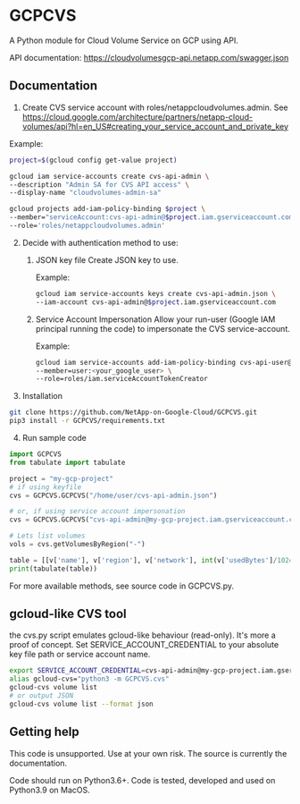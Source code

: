 # GCPCVS

A Python module for Cloud Volume Service on GCP using API.

API documentation: https://cloudvolumesgcp-api.netapp.com/swagger.json

## Documentation

1. Create CVS service account with roles/netappcloudvolumes.admin. See https://cloud.google.com/architecture/partners/netapp-cloud-volumes/api?hl=en_US#creating_your_service_account_and_private_key

Example:
```bash
project=$(gcloud config get-value project)

gcloud iam service-accounts create cvs-api-admin \
--description "Admin SA for CVS API access" \
--display-name "cloudvolumes-admin-sa"

gcloud projects add-iam-policy-binding $project \
--member="serviceAccount:cvs-api-admin@$project.iam.gserviceaccount.com" \
--role='roles/netappcloudvolumes.admin'
```

2. Decide with authentication method to use:
   1. JSON key file
    Create JSON key to use.
    
        Example:
        ```bash
        gcloud iam service-accounts keys create cvs-api-admin.json \
        --iam-account cvs-api-admin@$project.iam.gserviceaccount.com
        ```
   2. Service Account Impersonation
    Allow your run-user (Google IAM principal running the code) to impersonate the CVS service-account.

        Example:
        ```bash
        gcloud iam service-accounts add-iam-policy-binding cvs-api-user@$project.iam.gserviceaccount.com \
        --member=user:<your_google_user> \
        --role=roles/iam.serviceAccountTokenCreator
        ```

3. Installation
```bash
git clone https://github.com/NetApp-on-Google-Cloud/GCPCVS.git
pip3 install -r GCPCVS/requirements.txt
```
4. Run sample code
```python
import GCPCVS
from tabulate import tabulate

project = "my-gcp-project"
# if using keyfile
cvs = GCPCVS.GCPCVS("/home/user/cvs-api-admin.json")

# or, if using service account impersonation
cvs = GCPCVS.GCPCVS("cvs-api-admin@my-gcp-project.iam.gserviceaccount.com")

# Lets list volumes
vols = cvs.getVolumesByRegion("-")

table = [[v['name'], v['region'], v['network'], int(v['usedBytes']/1024**2)] for v in vols]
print(tabulate(table))
``` 
For more available methods, see source code in GCPCVS.py.

## gcloud-like CVS tool

the cvs.py script emulates gcloud-like behaviour (read-only). It's more a proof of concept. Set SERVICE_ACCOUNT_CREDENTIAL to your absolute key file path or service account name.

```bash
export SERVICE_ACCOUNT_CREDENTIAL=cvs-api-admin@my-gcp-project.iam.gserviceaccount.com
alias gcloud-cvs="python3 -m GCPCVS.cvs"
gcloud-cvs volume list
# or output JSON
gcloud-cvs volume list --format json
``` 

## Getting help

This code is unsupported. Use at your own risk. The source is currently the documentation.

Code should run on Python3.6+.
Code is tested, developed and used on Python3.9 on MacOS.
